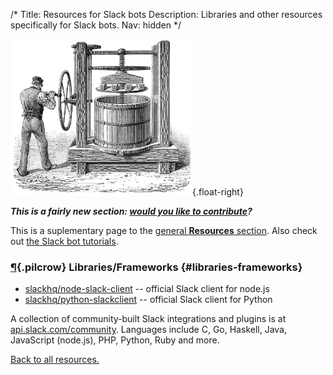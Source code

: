 /*
Title: Resources for Slack bots
Description: Libraries and other resources specifically for Slack bots.
Nav: hidden
*/

![Hard at work, no slacking off](/content/images/illustrations/marc-press.jpg){.float-right}

***This is a fairly new section: [would you like to contribute](https://github.com/botwiki/botwiki.org)?***

This is a suplementary page to the [general **Resources** section](/resources). Also check out [the Slack bot tutorials](/tutorials/slackbots).

### [¶](#libraries-frameworks){.pilcrow} Libraries/Frameworks {#libraries-frameworks}

- [slackhq/node-slack-client](https://github.com/slackhq/node-slack-client) -- official Slack client for node.js
- [slackhq/python-slackclient](https://github.com/slackhq/python-slackclient) -- official Slack client for Python


A collection of community-built Slack integrations and plugins is at [api.slack.com/community](https://api.slack.com/community). Languages include C, Go, Haskell, Java, JavaScript (node.js), PHP, Python, Ruby and more.

[Back to all resources.](/resources)